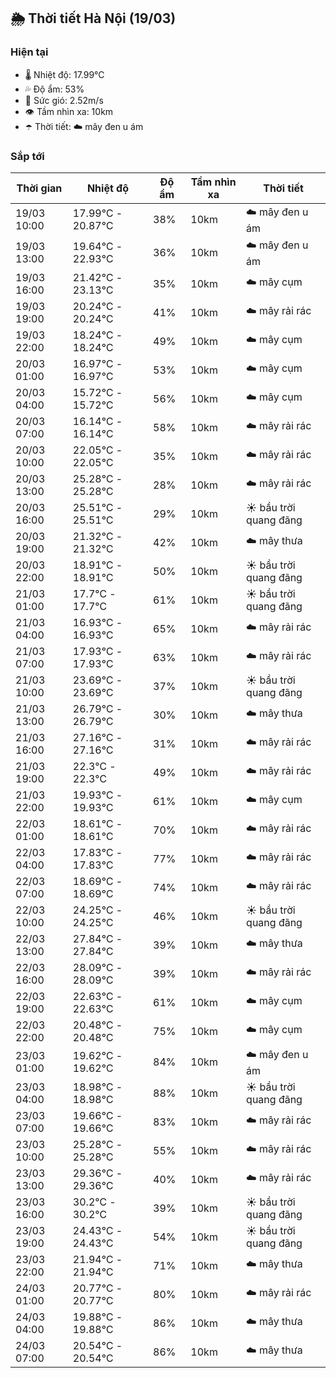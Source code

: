 ## 🌦️ Thời tiết Hà Nội (19/03)

### Hiện tại

- 🌡️ Nhiệt độ: 17.99℃
- 💦 Độ ẩm: 53%
- 💨 Sức gió: 2.52m/s
- 👁️ Tầm nhìn xa: 10km
- ☂️ Thời tiết: ☁️ mây đen u ám

### Sắp tới

| Thời gian | Nhiệt độ | Độ ẩm | Tầm nhìn xa | Thời tiết |
| --- | --- | --- | --- | --- |
| 19/03 10:00 | 17.99℃ - 20.87℃ | 38% | 10km | ☁️ mây đen u ám |
| 19/03 13:00 | 19.64℃ - 22.93℃ | 36% | 10km | ☁️ mây đen u ám |
| 19/03 16:00 | 21.42℃ - 23.13℃ | 35% | 10km | ☁️ mây cụm |
| 19/03 19:00 | 20.24℃ - 20.24℃ | 41% | 10km | ☁️ mây rải rác |
| 19/03 22:00 | 18.24℃ - 18.24℃ | 49% | 10km | ☁️ mây cụm |
| 20/03 01:00 | 16.97℃ - 16.97℃ | 53% | 10km | ☁️ mây cụm |
| 20/03 04:00 | 15.72℃ - 15.72℃ | 56% | 10km | ☁️ mây cụm |
| 20/03 07:00 | 16.14℃ - 16.14℃ | 58% | 10km | ☁️ mây rải rác |
| 20/03 10:00 | 22.05℃ - 22.05℃ | 35% | 10km | ☁️ mây rải rác |
| 20/03 13:00 | 25.28℃ - 25.28℃ | 28% | 10km | ☁️ mây rải rác |
| 20/03 16:00 | 25.51℃ - 25.51℃ | 29% | 10km | ☀️ bầu trời quang đãng |
| 20/03 19:00 | 21.32℃ - 21.32℃ | 42% | 10km | ☁️ mây thưa |
| 20/03 22:00 | 18.91℃ - 18.91℃ | 50% | 10km | ☀️ bầu trời quang đãng |
| 21/03 01:00 | 17.7℃ - 17.7℃ | 61% | 10km | ☀️ bầu trời quang đãng |
| 21/03 04:00 | 16.93℃ - 16.93℃ | 65% | 10km | ☁️ mây rải rác |
| 21/03 07:00 | 17.93℃ - 17.93℃ | 63% | 10km | ☁️ mây rải rác |
| 21/03 10:00 | 23.69℃ - 23.69℃ | 37% | 10km | ☀️ bầu trời quang đãng |
| 21/03 13:00 | 26.79℃ - 26.79℃ | 30% | 10km | ☁️ mây thưa |
| 21/03 16:00 | 27.16℃ - 27.16℃ | 31% | 10km | ☁️ mây rải rác |
| 21/03 19:00 | 22.3℃ - 22.3℃ | 49% | 10km | ☁️ mây rải rác |
| 21/03 22:00 | 19.93℃ - 19.93℃ | 61% | 10km | ☁️ mây cụm |
| 22/03 01:00 | 18.61℃ - 18.61℃ | 70% | 10km | ☁️ mây rải rác |
| 22/03 04:00 | 17.83℃ - 17.83℃ | 77% | 10km | ☁️ mây rải rác |
| 22/03 07:00 | 18.69℃ - 18.69℃ | 74% | 10km | ☁️ mây rải rác |
| 22/03 10:00 | 24.25℃ - 24.25℃ | 46% | 10km | ☀️ bầu trời quang đãng |
| 22/03 13:00 | 27.84℃ - 27.84℃ | 39% | 10km | ☁️ mây thưa |
| 22/03 16:00 | 28.09℃ - 28.09℃ | 39% | 10km | ☁️ mây rải rác |
| 22/03 19:00 | 22.63℃ - 22.63℃ | 61% | 10km | ☁️ mây cụm |
| 22/03 22:00 | 20.48℃ - 20.48℃ | 75% | 10km | ☁️ mây cụm |
| 23/03 01:00 | 19.62℃ - 19.62℃ | 84% | 10km | ☁️ mây đen u ám |
| 23/03 04:00 | 18.98℃ - 18.98℃ | 88% | 10km | ☀️ bầu trời quang đãng |
| 23/03 07:00 | 19.66℃ - 19.66℃ | 83% | 10km | ☁️ mây rải rác |
| 23/03 10:00 | 25.28℃ - 25.28℃ | 55% | 10km | ☁️ mây rải rác |
| 23/03 13:00 | 29.36℃ - 29.36℃ | 40% | 10km | ☁️ mây rải rác |
| 23/03 16:00 | 30.2℃ - 30.2℃ | 39% | 10km | ☀️ bầu trời quang đãng |
| 23/03 19:00 | 24.43℃ - 24.43℃ | 54% | 10km | ☀️ bầu trời quang đãng |
| 23/03 22:00 | 21.94℃ - 21.94℃ | 71% | 10km | ☁️ mây thưa |
| 24/03 01:00 | 20.77℃ - 20.77℃ | 80% | 10km | ☁️ mây rải rác |
| 24/03 04:00 | 19.88℃ - 19.88℃ | 86% | 10km | ☁️ mây thưa |
| 24/03 07:00 | 20.54℃ - 20.54℃ | 86% | 10km | ☁️ mây thưa |
